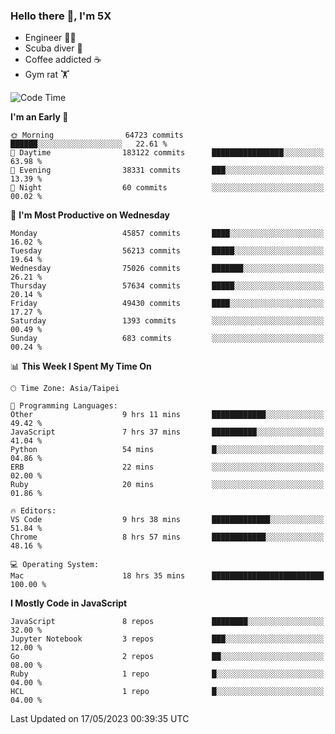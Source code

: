 ### Hello there 👋, I'm 5X

* Engineer 👨‍💻
* Scuba diver 🤿
* Coffee addicted ☕️
* Gym rat 🏋️

<!--START_SECTION:waka-->
![Code Time](http://img.shields.io/badge/Code%20Time-159%20hrs%201%20min-blue)

**I'm an Early 🐤** 

```text
🌞 Morning                64723 commits       ██████░░░░░░░░░░░░░░░░░░░   22.61 % 
🌆 Daytime                183122 commits      ████████████████░░░░░░░░░   63.98 % 
🌃 Evening                38331 commits       ███░░░░░░░░░░░░░░░░░░░░░░   13.39 % 
🌙 Night                  60 commits          ░░░░░░░░░░░░░░░░░░░░░░░░░   00.02 % 
```
📅 **I'm Most Productive on Wednesday** 

```text
Monday                   45857 commits       ████░░░░░░░░░░░░░░░░░░░░░   16.02 % 
Tuesday                  56213 commits       █████░░░░░░░░░░░░░░░░░░░░   19.64 % 
Wednesday                75026 commits       ███████░░░░░░░░░░░░░░░░░░   26.21 % 
Thursday                 57634 commits       █████░░░░░░░░░░░░░░░░░░░░   20.14 % 
Friday                   49430 commits       ████░░░░░░░░░░░░░░░░░░░░░   17.27 % 
Saturday                 1393 commits        ░░░░░░░░░░░░░░░░░░░░░░░░░   00.49 % 
Sunday                   683 commits         ░░░░░░░░░░░░░░░░░░░░░░░░░   00.24 % 
```


📊 **This Week I Spent My Time On** 

```text
🕑︎ Time Zone: Asia/Taipei

💬 Programming Languages: 
Other                    9 hrs 11 mins       ████████████░░░░░░░░░░░░░   49.42 % 
JavaScript               7 hrs 37 mins       ██████████░░░░░░░░░░░░░░░   41.04 % 
Python                   54 mins             █░░░░░░░░░░░░░░░░░░░░░░░░   04.86 % 
ERB                      22 mins             ░░░░░░░░░░░░░░░░░░░░░░░░░   02.00 % 
Ruby                     20 mins             ░░░░░░░░░░░░░░░░░░░░░░░░░   01.86 % 

🔥 Editors: 
VS Code                  9 hrs 38 mins       █████████████░░░░░░░░░░░░   51.84 % 
Chrome                   8 hrs 57 mins       ████████████░░░░░░░░░░░░░   48.16 % 

💻 Operating System: 
Mac                      18 hrs 35 mins      █████████████████████████   100.00 % 
```

**I Mostly Code in JavaScript** 

```text
JavaScript               8 repos             ████████░░░░░░░░░░░░░░░░░   32.00 % 
Jupyter Notebook         3 repos             ███░░░░░░░░░░░░░░░░░░░░░░   12.00 % 
Go                       2 repos             ██░░░░░░░░░░░░░░░░░░░░░░░   08.00 % 
Ruby                     1 repo              █░░░░░░░░░░░░░░░░░░░░░░░░   04.00 % 
HCL                      1 repo              █░░░░░░░░░░░░░░░░░░░░░░░░   04.00 % 
```




 Last Updated on 17/05/2023 00:39:35 UTC
<!--END_SECTION:waka-->
